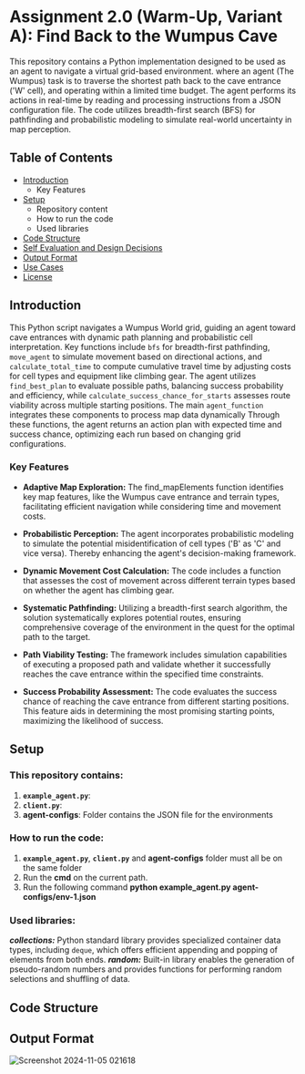# Assignment 2.0 (Warm-Up, Variant A): Find Back to the Wumpus Cave

This repository contains a Python implementation designed to be used as an agent to navigate a virtual grid-based environment. where an agent (The Wumpus) task is to traverse the shortest path back to the cave entrance ('W' cell), and operating within a limited time budget. The agent performs its actions in real-time by reading and processing instructions from a JSON configuration file. The code utilizes breadth-first search (BFS) for pathfinding and probabilistic modeling to simulate real-world uncertainty in map perception.


## Table of Contents

- [Introduction](#introduction)
  - Key Features
- [Setup](#setup)
  - Repository content
  - How to run the code
  - Used libraries
- [Code Structure](#code-structure)
- [Self Evaluation and Design Decisions](#design-decision)
- [Output Format](#output-format)
- [Use Cases](#use-cases)
- [License](#license)

## Introduction
This Python script navigates a Wumpus World grid, guiding an agent toward cave entrances with dynamic path planning and probabilistic cell interpretation. Key functions include `bfs` for breadth-first pathfinding, `move_agent` to simulate movement based on directional actions, and `calculate_total_time` to compute cumulative travel time by adjusting costs for cell types and equipment like climbing gear. The agent utilizes `find_best_plan` to evaluate possible paths, balancing success probability and efficiency, while `calculate_success_chance_for_starts` assesses route viability across multiple starting positions. The main `agent_function` integrates these components to process map data dynamically Through these functions, the agent returns an action plan with expected time and success chance, optimizing each run based on changing grid configurations.

### Key Features 
- **Adaptive Map Exploration:** The find_mapElements function identifies key map features, like the Wumpus cave entrance and terrain types, facilitating efficient navigation while considering time and movement costs.

- **Probabilistic Perception:** The agent incorporates probabilistic modeling to simulate the potential misidentification of cell types ('B' as 'C' and vice versa).  Thereby enhancing the agent's decision-making framework.

- **Dynamic Movement Cost Calculation:** The code includes a function that assesses the cost of movement across different terrain types based on whether the agent has climbing gear.
  
- **Systematic Pathfinding:** Utilizing a breadth-first search algorithm, the solution systematically explores potential routes, ensuring comprehensive coverage of the environment in the quest for the optimal path to the target.
  
- **Path Viability Testing:** The framework includes simulation capabilities of executing a proposed path and validate whether it successfully reaches the cave entrance within the specified time constraints.

- **Success Probability Assessment:** The code evaluates the success chance of reaching the cave entrance from different starting positions. This feature aids in determining the most promising starting points, maximizing the likelihood of success.
  
## Setup
### This repository contains:
 1) **`example_agent.py`**: 
 2) **`client.py`**:
 3) **agent-configs**: Folder contains the JSON file for the environments
 
### How to run the code: 
1) **`example_agent.py`**, **`client.py`** and **agent-configs** folder must all be on the same folder
2) Run the **cmd** on the current path.
3) Run the following command **python example_agent.py agent-configs/env-1.json** 

### Used libraries:
**_collections:_**
Python standard library provides specialized container data types, including `deque`, which offers efficient appending and popping of elements from both ends.
**_random:_**
Built-in library enables the generation of pseudo-random numbers and provides functions for performing random selections and shuffling of data.

## Code Structure

## Output Format

![Screenshot 2024-11-05 021618](https://github.com/user-attachments/assets/c87a469e-8126-4984-8621-f326a5f01972)












